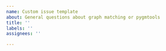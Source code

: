 ```yaml
---
name: Custom issue template
about: General questions about graph matching or pygmtools
title: ''
labels: ''
assignees: ''

---
```



